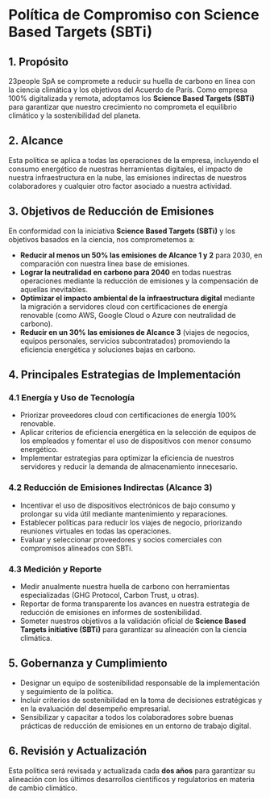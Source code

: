 # **Política de Compromiso con Science Based Targets (SBTi)**  

## **1. Propósito**  
23people SpA se compromete a reducir su huella de carbono en línea con la ciencia climática y los objetivos del Acuerdo de París. Como empresa 100% digitalizada y remota, adoptamos los **Science Based Targets (SBTi)** para garantizar que nuestro crecimiento no comprometa el equilibrio climático y la sostenibilidad del planeta.  

## **2. Alcance**  
Esta política se aplica a todas las operaciones de la empresa, incluyendo el consumo energético de nuestras herramientas digitales, el impacto de nuestra infraestructura en la nube, las emisiones indirectas de nuestros colaboradores y cualquier otro factor asociado a nuestra actividad.

## **3. Objetivos de Reducción de Emisiones**  
En conformidad con la iniciativa **Science Based Targets (SBTi)** y los objetivos basados en la ciencia, nos comprometemos a:  

- **Reducir al menos un 50% las emisiones de Alcance 1 y 2** para 2030, en comparación con nuestra línea base de emisiones.  
- **Lograr la neutralidad en carbono para 2040** en todas nuestras operaciones mediante la reducción de emisiones y la compensación de aquellas inevitables.  
- **Optimizar el impacto ambiental de la infraestructura digital** mediante la migración a servidores cloud con certificaciones de energía renovable (como AWS, Google Cloud o Azure con neutralidad de carbono).  
- **Reducir en un 30% las emisiones de Alcance 3** (viajes de negocios, equipos personales, servicios subcontratados) promoviendo la eficiencia energética y soluciones bajas en carbono.  

## **4. Principales Estrategias de Implementación**  

### **4.1 Energía y Uso de Tecnología**  
- Priorizar proveedores cloud con certificaciones de energía 100% renovable.  
- Aplicar criterios de eficiencia energética en la selección de equipos de los empleados y fomentar el uso de dispositivos con menor consumo energético.  
- Implementar estrategias para optimizar la eficiencia de nuestros servidores y reducir la demanda de almacenamiento innecesario.  

### **4.2 Reducción de Emisiones Indirectas (Alcance 3)**  
- Incentivar el uso de dispositivos electrónicos de bajo consumo y prolongar su vida útil mediante mantenimiento y reparaciones.  
- Establecer políticas para reducir los viajes de negocio, priorizando reuniones virtuales en todas las operaciones.  
- Evaluar y seleccionar proveedores y socios comerciales con compromisos alineados con SBTi.  

### **4.3 Medición y Reporte**  
- Medir anualmente nuestra huella de carbono con herramientas especializadas (GHG Protocol, Carbon Trust, u otras).  
- Reportar de forma transparente los avances en nuestra estrategia de reducción de emisiones en informes de sostenibilidad.  
- Someter nuestros objetivos a la validación oficial de **Science Based Targets initiative (SBTi)** para garantizar su alineación con la ciencia climática.  

## **5. Gobernanza y Cumplimiento**  
- Designar un equipo de sostenibilidad responsable de la implementación y seguimiento de la política.  
- Incluir criterios de sostenibilidad en la toma de decisiones estratégicas y en la evaluación del desempeño empresarial.  
- Sensibilizar y capacitar a todos los colaboradores sobre buenas prácticas de reducción de emisiones en un entorno de trabajo digital.  

## **6. Revisión y Actualización**  
Esta política será revisada y actualizada cada **dos años** para garantizar su alineación con los últimos desarrollos científicos y regulatorios en materia de cambio climático.  
